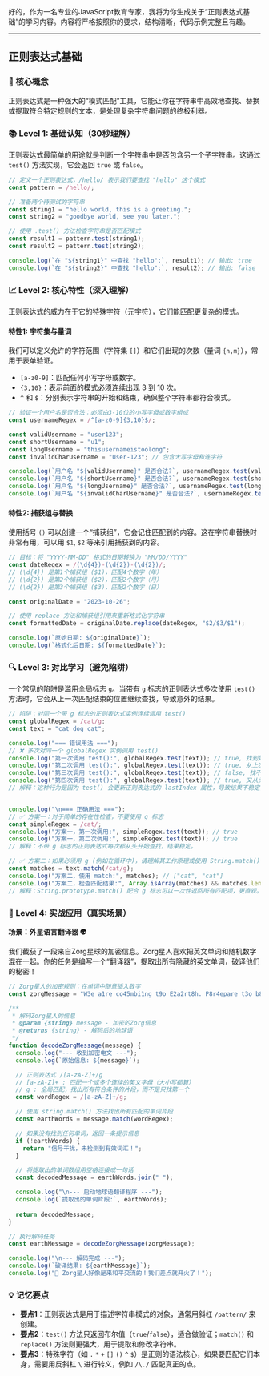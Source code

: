 好的，作为一名专业的JavaScript教育专家，我将为你生成关于“正则表达式基础”的学习内容。内容将严格按照你的要求，结构清晰，代码示例完整且有趣。

---

## 正则表达式基础

### 🎯 核心概念
正则表达式是一种强大的“模式匹配”工具，它能让你在字符串中高效地查找、替换或提取符合特定规则的文本，是处理复杂字符串问题的终极利器。

### 📚 Level 1: 基础认知（30秒理解）
正则表达式最简单的用途就是判断一个字符串中是否包含另一个子字符串。这通过 `test()` 方法实现，它会返回 `true` 或 `false`。

```javascript
// 定义一个正则表达式，/hello/ 表示我们要查找 "hello" 这个模式
const pattern = /hello/;

// 准备两个待测试的字符串
const string1 = "hello world, this is a greeting.";
const string2 = "goodbye world, see you later.";

// 使用 .test() 方法检查字符串是否匹配模式
const result1 = pattern.test(string1);
const result2 = pattern.test(string2);

console.log(`在 "${string1}" 中查找 "hello":`, result1); // 输出: true
console.log(`在 "${string2}" 中查找 "hello":`, result2); // 输出: false
```

### 📈 Level 2: 核心特性（深入理解）
正则表达式的威力在于它的特殊字符（元字符），它们能匹配更复杂的模式。

#### 特性1: 字符集与量词
我们可以定义允许的字符范围（字符集 `[]`）和它们出现的次数（量词 `{n,m}`），常用于表单验证。

- `[a-z0-9]`：匹配任何小写字母或数字。
- `{3,10}`：表示前面的模式必须连续出现 3 到 10 次。
- `^` 和 `$`：分别表示字符串的开始和结束，确保整个字符串都符合模式。

```javascript
// 验证一个用户名是否合法：必须由3-10位的小写字母或数字组成
const usernameRegex = /^[a-z0-9]{3,10}$/;

const validUsername = "user123";
const shortUsername = "u1";
const longUsername = "thisusernameistoolong";
const invalidCharUsername = "User-123"; // 包含大写字母和连字符

console.log(`用户名 "${validUsername}" 是否合法?`, usernameRegex.test(validUsername));
console.log(`用户名 "${shortUsername}" 是否合法?`, usernameRegex.test(shortUsername));
console.log(`用户名 "${longUsername}" 是否合法?`, usernameRegex.test(longUsername));
console.log(`用户名 "${invalidCharUsername}" 是否合法?`, usernameRegex.test(invalidCharUsername));
```

#### 特性2: 捕获组与替换
使用括号 `()` 可以创建一个“捕获组”，它会记住匹配到的内容。这在字符串替换时非常有用，可以用 `$1`, `$2` 等来引用捕获到的内容。

```javascript
// 目标：将 "YYYY-MM-DD" 格式的日期转换为 "MM/DD/YYYY"
const dateRegex = /(\d{4})-(\d{2})-(\d{2})/;
// (\d{4}) 是第1个捕获组 ($1)，匹配4个数字（年）
// (\d{2}) 是第2个捕获组 ($2)，匹配2个数字（月）
// (\d{2}) 是第3个捕获组 ($3)，匹配2个数字（日）

const originalDate = "2023-10-26";

// 使用 replace 方法和捕获组引用来重新格式化字符串
const formattedDate = originalDate.replace(dateRegex, "$2/$3/$1");

console.log(`原始日期: ${originalDate}`);
console.log(`格式化后日期: ${formattedDate}`);
```

### 🔍 Level 3: 对比学习（避免陷阱）
一个常见的陷阱是滥用全局标志 `g`。当带有 `g` 标志的正则表达式多次使用 `test()` 方法时，它会从上一次匹配结束的位置继续查找，导致意外的结果。

```javascript
// 陷阱：对同一个带 g 标志的正则表达式实例连续调用 test()
const globalRegex = /cat/g;
const text = "cat dog cat";

console.log("=== 错误用法 ===");
// ❌ 多次对同一个 globalRegex 实例调用 test()
console.log("第一次调用 test():", globalRegex.test(text)); // true, 找到第一个 "cat"
console.log("第二次调用 test():", globalRegex.test(text)); // true, 从上次位置继续，找到第二个 "cat"
console.log("第三次调用 test():", globalRegex.test(text)); // false, 找不到了，内部指针重置
console.log("第四次调用 test():", globalRegex.test(text)); // true, 又从头开始
// 解释：这种行为是因为 test() 会更新正则表达式的 lastIndex 属性，导致结果不稳定，不适合做简单的存在性检查。


console.log("\n=== 正确用法 ===");
// ✅ 方案一：对于简单的存在性检查，不要使用 g 标志
const simpleRegex = /cat/;
console.log("方案一，第一次调用:", simpleRegex.test(text)); // true
console.log("方案一，第二次调用:", simpleRegex.test(text)); // true
// 解释：不带 g 标志的正则表达式每次都从头开始查找，结果稳定。

// ✅ 方案二：如果必须用 g (例如在循环中)，请理解其工作原理或使用 String.match()
const matches = text.match(/cat/g);
console.log("方案二，使用 match:", matches); // ["cat", "cat"]
console.log("方案二，检查匹配结果:", Array.isArray(matches) && matches.length > 0); // true
// 解释：String.prototype.match() 配合 g 标志可以一次性返回所有匹配项，更直观。
```

### 🚀 Level 4: 实战应用（真实场景）
**场景：外星语言翻译器 👽**

我们截获了一段来自Zorg星球的加密信息。Zorg星人喜欢把英文单词和随机数字混在一起。你的任务是编写一个“翻译器”，提取出所有隐藏的英文单词，破译他们的秘密！

```javascript
// Zorg星人的加密规则：在单词中随意插入数字
const zorgMessage = "W3e a1re co45mbi1ng t9o E2a2rt8h. P8r4epare t3o b8e am8az8ed b3y o2ur p3eac3e an4d t2ec3hno8logy!";

/**
 * 解码Zorg星人的信息
 * @param {string} message - 加密的Zorg信息
 * @returns {string} - 解码后的地球语
 */
function decodeZorgMessage(message) {
  console.log("--- 收到加密电文 ---");
  console.log(`原始信息: ${message}`);

  // 正则表达式 /[a-zA-Z]+/g
  // [a-zA-Z]+ : 匹配一个或多个连续的英文字母（大小写都算）
  // g : 全局匹配，找出所有符合条件的片段，而不是只找第一个
  const wordRegex = /[a-zA-Z]+/g;

  // 使用 string.match() 方法找出所有匹配的单词片段
  const earthWords = message.match(wordRegex);

  // 如果没有找到任何单词，返回一条提示信息
  if (!earthWords) {
    return "信号干扰，未检测到有效词汇！";
  }

  // 将提取出的单词数组用空格连接成一句话
  const decodedMessage = earthWords.join(" ");

  console.log("\n--- 启动地球语翻译程序 ---");
  console.log(`提取出的单词片段:`, earthWords);
  
  return decodedMessage;
}

// 执行解码任务
const earthMessage = decodeZorgMessage(zorgMessage);

console.log("\n--- 解码完成 ---");
console.log(`破译结果: ${earthMessage}`);
console.log("🚀 Zorg星人好像是来和平交流的！我们差点就开火了！");
```

### 💡 记忆要点
- **要点1**：正则表达式是用于描述字符串模式的对象，通常用斜杠 `/pattern/` 来创建。
- **要点2**：`test()` 方法只返回布尔值（`true`/`false`），适合做验证；`match()` 和 `replace()` 方法则更强大，用于提取和修改字符串。
- **要点3**：特殊字符（如 `.` `*` `+` `[]` `()` `^` `$`）是正则的语法核心，如果要匹配它们本身，需要用反斜杠 `\` 进行转义，例如 `/\./` 匹配真正的点。

<!--
metadata:
  syntax: [/.../g]
  pattern: [string-manipulation]
  api: [RegExp.prototype.test, String.prototype.match, String.prototype.replace]
  concept: [regular-expression, pattern-matching, capturing-groups, regex-flags]
  difficulty: advanced
  dependencies: [无]
  related: []
-->